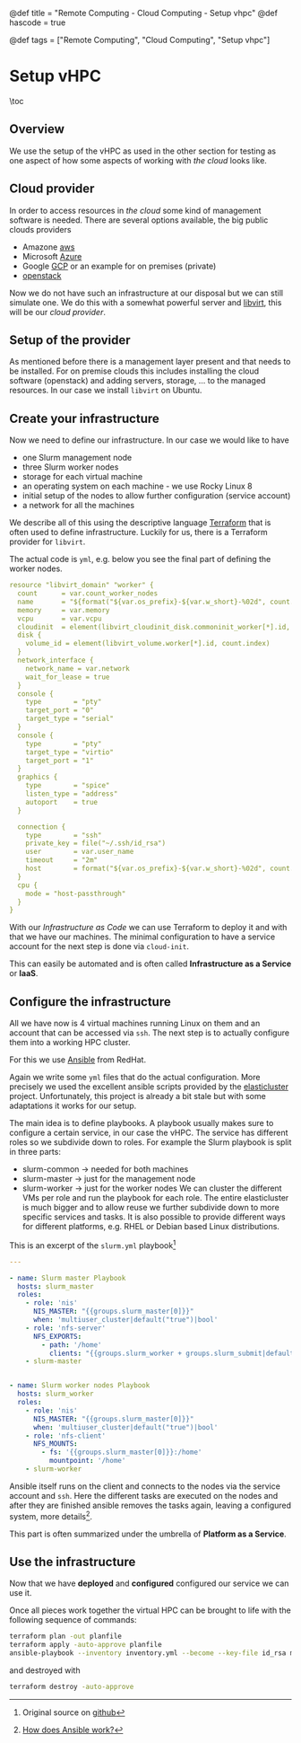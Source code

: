 @def title = "Remote Computing - Cloud Computing - Setup vhpc"
@def hascode = true

@def tags = ["Remote Computing", "Cloud Computing", "Setup vhpc"]

# Setup vHPC
\toc

## Overview

We use the setup of the vHPC as used in the other section for testing as one aspect of how some aspects of working with _the cloud_ looks like. 

## Cloud provider

In order to access resources in _the cloud_ some kind of management software is needed.
There are several options available, the big public clouds providers
- Amazone  [aws](https://aws.amazon.com/)
- Microsoft [Azure](https://azure.microsoft.com/)
- Google [GCP](https://cloud.google.com/gcp/)
or an example for on premises (private)
- [openstack](https://www.openstack.org/)

Now we do not have such an infrastructure at our disposal but we can still simulate one.
We do this with a somewhat powerful server and [libvirt](https://libvirt.org/), this will be our _cloud provider_. 

## Setup of the provider
As mentioned before there is a management layer present and that needs to be installed.
For on premise clouds this includes installing the cloud software (openstack) and adding servers, storage, ... to the managed resources. 
In our case we install `libvirt` on Ubuntu.

## Create your infrastructure

Now we need to define our infrastructure. 
In our case we would like to have
- one Slurm management node
- three Slurm worker nodes
- storage for each virtual machine
- an operating system on each machine - we use Rocky Linux 8
- initial setup of the nodes to allow further configuration (service account)
- a network for all the machines

We describe all of this using the descriptive language [Terraform](https://www.terraform.io/) that is often used to define infrastructure. 
Luckily for us, there is a Terraform provider for `libvirt`. 

The actual code is `yml`, e.g. below you see the final part of defining the worker nodes.
```yml
resource "libvirt_domain" "worker" {
  count      = var.count_worker_nodes
  name       = "${format("${var.os_prefix}-${var.w_short}-%02d", count.index + 1)}.${var.domain}"
  memory     = var.memory
  vcpu       = var.vcpu
  cloudinit  = element(libvirt_cloudinit_disk.commoninit_worker[*].id, count.index)
  disk {
    volume_id = element(libvirt_volume.worker[*].id, count.index)
  }
  network_interface {
    network_name = var.network
    wait_for_lease = true
  }
  console {
    type        = "pty"
    target_port = "0"
    target_type = "serial"
  }
  console {
    type        = "pty"
    target_type = "virtio"
    target_port = "1"
  }
  graphics {
    type        = "spice"
    listen_type = "address"
    autoport    = true
  }

  connection {
    type        = "ssh"
    private_key = file("~/.ssh/id_rsa")
    user        = var.user_name
    timeout     = "2m"
    host        = format("${var.os_prefix}-${var.w_short}-%02d", count.index + 1)
  }
  cpu {
    mode = "host-passthrough"
  }
}

```

With our _Infrastructure as Code_ we can use Terraform to deploy it and with that we have our machines. 
The minimal configuration to have a service account for the next step is done via `cloud-init`.

This can easily be automated and is often called **Infrastructure as a Service** or **IaaS**.

## Configure the infrastructure

All we have now is 4 virtual machines running Linux on them and an account that can be accessed via `ssh`.
The next step is to actually configure them into a working HPC cluster. 

For this we use [Ansible](https://www.ansible.com/) from RedHat.

Again we write some `yml` files that do the actual configuration.
More precisely we used the excellent ansible scripts provided by the [elasticluster](https://github.com/elasticluster/elasticluster) project. 
Unfortunately, this project is already a bit stale but with some adaptations it works for our setup. 

The main idea is to define playbooks. 
A playbook usually makes sure to configure a certain service, in our case the vHPC.
The service has different roles so we subdivide down to roles. 
For example the Slurm playbook is split in three parts:
- slurm-common $\to$ needed for both machines
- slurm-master $\to$ just for the management node
- slurm-worker $\to$ just for the worker nodes
We can cluster the different VMs per role and run the playbook for each role. 
The entire elasticluster is much bigger and to allow reuse we further subdivide down to more specific services and tasks. 
It is also possible to provide different ways for different platforms, e.g. RHEL or Debian based Linux distributions.

This is an excerpt of the `slurm.yml` playbook[^1]
```yml
---

- name: Slurm master Playbook
  hosts: slurm_master
  roles:
    - role: 'nis'
      NIS_MASTER: "{{groups.slurm_master[0]}}"
      when: 'multiuser_cluster|default("true")|bool'
    - role: 'nfs-server'
      NFS_EXPORTS:
        - path: '/home'
          clients: "{{groups.slurm_worker + groups.slurm_submit|default([])}}"
    - slurm-master


- name: Slurm worker nodes Playbook
  hosts: slurm_worker
  roles:
    - role: 'nis'
      NIS_MASTER: "{{groups.slurm_master[0]}}"
      when: 'multiuser_cluster|default("true")|bool'
    - role: 'nfs-client'
      NFS_MOUNTS:
        - fs: '{{groups.slurm_master[0]}}:/home'
          mountpoint: '/home'
    - slurm-worker

```

Ansible itself runs on the client and connects to the nodes via the service account and `ssh`.
Here the different tasks are executed on the nodes and after they are finished ansible removes the tasks again, leaving a configured system, more details[^2].

This part is often summarized under the umbrella of **Platform as a Service**.

## Use the infrastructure

Now that we have **deployed** and **configured** configured our service we can use it. 

Once all pieces work together the virtual HPC can be brought to life with the following sequence of commands:

```bash
terraform plan -out planfile
terraform apply -auto-approve planfile
ansible-playbook --inventory inventory.yml --become --key-file id_rsa main.yml 
```
and destroyed with
```bash
terraform destroy -auto-approve
```

[^1]: Original source on [github](https://github.com/elasticluster/elasticluster/blob/master/elasticluster/share/playbooks/roles/slurm.yml)

[^2]: [How does Ansible work?](https://www.redhat.com/en/topics/automation/learning-ansible-tutorial#:~:text=Ansible%20works%20by%20connecting%20to,and%20removes%20them%20when%20finished)

